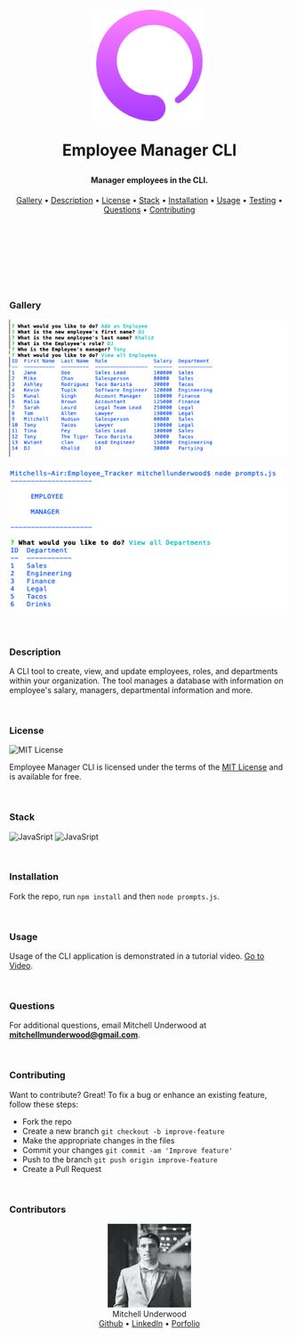 <h1 align="center">
  <br>
  <!-- image/logo link -->
  <a href="mitchellmunderwood.github.io/Employee-Manager-CLI/"><img src="./README-support/logo.png" alt="title" width="200" height="200" ></a>
  
  Employee Manager CLI
  <br>
</h1>

<h4 align="center">
<!-- Description of Project -->
Manager employees in the CLI.
</h4>

<p align="center">
    <!-- table of contents -->
  <!-- <a href="#live">Live</a> • -->
  <a href="#gallery">Gallery</a> •
  <a href="#description">Description</a> •
  <a href="#license">License</a> •
  <a href="#stack">Stack</a> •
  <a href="#installation">Installation</a> •
  <a href="#usage">Usage</a> •
  <a href="#testing">Testing</a> •
  <a href="#questions">Questions</a> •
  <a href="#contributing">Contributing</a> 
</p>

<br>

<p>
<br>
<br>
<br>
<br>
<br>

</p>

<!-- ### Live

Employee Manager CLI is currently deployed with Deployment. <a href="">Go to Live</a>.
<br/> -->

### Gallery

<p align="center">
    <img src="./README-support/img1.png" width="auto" height="auto">
</p>
<p align="center">
    <img src="./README-support/img2.png" width="auto" height="auto">
</p>

<br/>

### Description

A CLI tool to create, view, and update employees, roles, and departments within your organization. The tool manages a database with information on employee's salary, managers, departmental information and more.

<br/>

### License

<p>
<img src="https://img.shields.io/badge/License-MIT-informational?style=flat&logo=mit&logoColor=white&color=blue"
         alt="MIT License">
</p>

Employee Manager CLI is licensed under the terms of the [MIT License](https://opensource.org/licenses/MIT) and is available for free.

<br/>

### Stack

<p align="left">
<!-- line for badges -->
    <!-- <img src="https://img.shields.io/badge/Code-HTML5-informational?style=flat&logo=html5&logoColor=white&color=blue"
         alt="HTML5">
    <img src="https://img.shields.io/badge/Code-CSS3-informational?style=flat&logo=css3&logoColor=white&color=blue"
         alt="CSS3"> -->
    <img src="https://img.shields.io/badge/Code-JavaScript-informational?style=flat&logo=javascript&logoColor=white&color=blue"
         alt="JavaSript">
    <img src="https://img.shields.io/badge/Code-NodeJS-informational?style=flat&logo=nodejs&logoColor=white&color=blue"
         alt="JavaSript">
    <!-- <img src="https://img.shields.io/badge/Code-Handlebars-informational?style=flat&logo=handlebars&logoColor=white&color=blue"
         alt="Express"> -->
    <!-- <img src="https://img.shields.io/badge/Code-Express-informational?style=flat&logo=express&logoColor=white&color=blue"
         alt="Express"> -->
    <!-- <img src="https://img.shields.io/badge/Code-Node-informational?style=flat&logo=node&logoColor=white&color=blue"
         alt="Node"> -->
    <!-- <img src="https://img.shields.io/badge/Data-mySQL-informational?style=flat&logo=mysql&logoColor=white&color=blue"
         alt="Node"> -->
</p>

<!-- Open Source Tools:

- [Thing](https://thing.com) -->

<br/>

### Installation

Fork the repo, run `npm install` and then `node prompts.js`.

<br/>

### Usage

Usage of the CLI application is demonstrated in a tutorial video. <a href="mitchellmunderwood.github.io/Employee-Manager-CLI/">Go to Video</a>.

<br/>

### Questions

For additional questions, email Mitchell Underwood at **mitchellmunderwood@gmail.com**.

<br/>

### Contributing

Want to contribute? Great!
To fix a bug or enhance an existing feature, follow these steps:

- Fork the repo
- Create a new branch `git checkout -b improve-feature`
- Make the appropriate changes in the files
- Commit your changes `git commit -am 'Improve feature'`
- Push to the branch `git push origin improve-feature`
- Create a Pull Request

<br/>

### Contributors

<p align="center">
<img src="./README-support/mitchell.jpg" width="150" height="150" />
<br/>
Mitchell Underwood
<br/>
<a href="https://github.com/mitchellmunderwood">Github</a> •
<a href="https://www.linkedin.com/in/mitchellmunderwood/">LinkedIn</a> •
<a href="https://whoismitchell.com">Porfolio</a>

</p>

